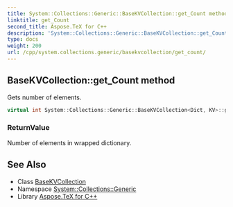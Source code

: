 ```yaml
---
title: System::Collections::Generic::BaseKVCollection::get_Count method
linktitle: get_Count
second_title: Aspose.TeX for C++
description: 'System::Collections::Generic::BaseKVCollection::get_Count method. Gets number of elements in C++.'
type: docs
weight: 200
url: /cpp/system.collections.generic/basekvcollection/get_count/
---
```

## BaseKVCollection::get_Count method


Gets number of elements.

```cpp
virtual int System::Collections::Generic::BaseKVCollection<Dict, KV>::get_Count() const override
```


### ReturnValue

Number of elements in wrapped dictionary.

## See Also

* Class [BaseKVCollection](../)
* Namespace [System::Collections::Generic](../../)
* Library [Aspose.TeX for C++](../../../)
